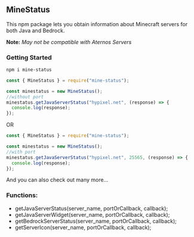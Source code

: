 ## MineStatus

This npm package lets you obtain information about Minecraft servers for both Java and Bedrock.

**Note:** *May not be compatible with Aternos Servers*

### Getting Started

```bash
npm i mine-status
```

```javascript
const { MineStatus } = require("mine-status");

const minestatus = new MineStatus();
//without port
minestatus.getJavaServerStatus("hypixel.net", (response) => {
  console.log(response);
});
```

OR

```javascript
const { MineStatus } = require("mine-status");

const minestatus = new MineStatus();
//with port
minestatus.getJavaServerStatus("hypixel.net", 25565, (response) => {
  console.log(response);
});
```

And you can also check out many more...

### Functions:

- getJavaServerStatus(server_name, portOrCallback, callback);
- getJavaServerWidget(server_name, portOrCallback, callback);
- getBedrockServerStatus(server_name, portOrCallback, callback);
- getServerIcon(server_name, portOrCallback, callback);